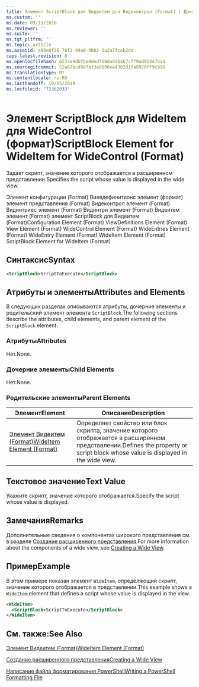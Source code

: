 ```yaml
---
title: Элемент ScriptBlock для Видеитем для Видеконтрол (Format) | Документация Майкрософт
ms.custom: ''
ms.date: 09/13/2016
ms.reviewer: ''
ms.suite: ''
ms.tgt_pltfrm: ''
ms.topic: article
ms.assetid: e00e8f36-76f2-49a0-9b02-3a2a7fceb2dd
caps.latest.revision: 8
ms.openlocfilehash: 6534e9dbfbe0dedf60dadd6467cff9ad9b447ba4
ms.sourcegitcommit: 52a67bcd9d7bf3e8600ea4302d1fa8970ff9c998
ms.translationtype: MT
ms.contentlocale: ru-RU
ms.lasthandoff: 10/15/2019
ms.locfileid: "72362033"
---
```

# <a name="scriptblock-element-for-wideitem-for-widecontrol-format"></a><span data-ttu-id="520f0-102">Элемент ScriptBlock для WideItem для WideControl (формат)</span><span class="sxs-lookup"><span data-stu-id="520f0-102">ScriptBlock Element for WideItem for WideControl (Format)</span></span>

<span data-ttu-id="520f0-103">Задает скрипт, значение которого отображается в расширенном представлении.</span><span class="sxs-lookup"><span data-stu-id="520f0-103">Specifies the script whose value is displayed in the wide view.</span></span>

<span data-ttu-id="520f0-104">Элемент конфигурации (Format) Виевдефинитионс элемент (формат) элемент представления (Format) Видеконтрол элемент (Format) Видинтриес элемент (Format) Видинтри элемент (Format) Видеитем элемент (Format) элемент ScriptBlock для Видеитем (Format)</span><span class="sxs-lookup"><span data-stu-id="520f0-104">Configuration Element (Format) ViewDefinitions Element (Format) View Element (Format) WideControl Element (Format) WideEntries Element (Format) WideEntry Element (Format) WideItem Element (Format) ScriptBlock Element for WideItem (Format)</span></span>

## <a name="syntax"></a><span data-ttu-id="520f0-105">Синтаксис</span><span class="sxs-lookup"><span data-stu-id="520f0-105">Syntax</span></span>

```xml
<ScriptBlock>ScriptToExecute</ScriptBlock>
```

## <a name="attributes-and-elements"></a><span data-ttu-id="520f0-106">Атрибуты и элементы</span><span class="sxs-lookup"><span data-stu-id="520f0-106">Attributes and Elements</span></span>

<span data-ttu-id="520f0-107">В следующих разделах описываются атрибуты, дочерние элементы и родительский элемент элемента `ScriptBlock`.</span><span class="sxs-lookup"><span data-stu-id="520f0-107">The following sections describe the attributes, child elements, and parent element of the `ScriptBlock` element.</span></span>

### <a name="attributes"></a><span data-ttu-id="520f0-108">Атрибуты</span><span class="sxs-lookup"><span data-stu-id="520f0-108">Attributes</span></span>

<span data-ttu-id="520f0-109">Нет.</span><span class="sxs-lookup"><span data-stu-id="520f0-109">None.</span></span>

### <a name="child-elements"></a><span data-ttu-id="520f0-110">Дочерние элементы</span><span class="sxs-lookup"><span data-stu-id="520f0-110">Child Elements</span></span>

<span data-ttu-id="520f0-111">Нет.</span><span class="sxs-lookup"><span data-stu-id="520f0-111">None.</span></span>

### <a name="parent-elements"></a><span data-ttu-id="520f0-112">Родительские элементы</span><span class="sxs-lookup"><span data-stu-id="520f0-112">Parent Elements</span></span>

|<span data-ttu-id="520f0-113">Элемент</span><span class="sxs-lookup"><span data-stu-id="520f0-113">Element</span></span>|<span data-ttu-id="520f0-114">Описание</span><span class="sxs-lookup"><span data-stu-id="520f0-114">Description</span></span>|
|-------------|-----------------|
|[<span data-ttu-id="520f0-115">Элемент Видеитем (Format)</span><span class="sxs-lookup"><span data-stu-id="520f0-115">WideItem Element (Format)</span></span>](./wideitem-element-for-widecontrol-format.md)|<span data-ttu-id="520f0-116">Определяет свойство или блок скрипта, значение которого отображается в расширенном представлении.</span><span class="sxs-lookup"><span data-stu-id="520f0-116">Defines the property or script block whose value is displayed in the wide view.</span></span>|

## <a name="text-value"></a><span data-ttu-id="520f0-117">Текстовое значение</span><span class="sxs-lookup"><span data-stu-id="520f0-117">Text Value</span></span>

<span data-ttu-id="520f0-118">Укажите скрипт, значение которого отображается.</span><span class="sxs-lookup"><span data-stu-id="520f0-118">Specify the script whose value is displayed.</span></span>

## <a name="remarks"></a><span data-ttu-id="520f0-119">Замечания</span><span class="sxs-lookup"><span data-stu-id="520f0-119">Remarks</span></span>

<span data-ttu-id="520f0-120">Дополнительные сведения о компонентах широкого представления см. в разделе [Создание расширенного представления](./creating-a-wide-view.md).</span><span class="sxs-lookup"><span data-stu-id="520f0-120">For more information about the components of a wide view, see [Creating a Wide View](./creating-a-wide-view.md).</span></span>

## <a name="example"></a><span data-ttu-id="520f0-121">Пример</span><span class="sxs-lookup"><span data-stu-id="520f0-121">Example</span></span>

<span data-ttu-id="520f0-122">В этом примере показан элемент `WideItem`, определяющий скрипт, значение которого отображается в представлении.</span><span class="sxs-lookup"><span data-stu-id="520f0-122">This example shows a `WideItem` element that defines a script whose value is displayed in the view.</span></span>

```xml
<WideItem>
  <ScriptBlock>ScriptToExecute</ScriptBlock>
</WideItem>
```

## <a name="see-also"></a><span data-ttu-id="520f0-123">См. также:</span><span class="sxs-lookup"><span data-stu-id="520f0-123">See Also</span></span>

[<span data-ttu-id="520f0-124">Элемент Видеитем (Format)</span><span class="sxs-lookup"><span data-stu-id="520f0-124">WideItem Element (Format)</span></span>](./wideitem-element-for-widecontrol-format.md)

[<span data-ttu-id="520f0-125">Создание расширенного представления</span><span class="sxs-lookup"><span data-stu-id="520f0-125">Creating a Wide View</span></span>](./creating-a-wide-view.md)

[<span data-ttu-id="520f0-126">Написание файла форматирования PowerShell</span><span class="sxs-lookup"><span data-stu-id="520f0-126">Writing a PowerShell Formatting File</span></span>](./writing-a-powershell-formatting-file.md)
